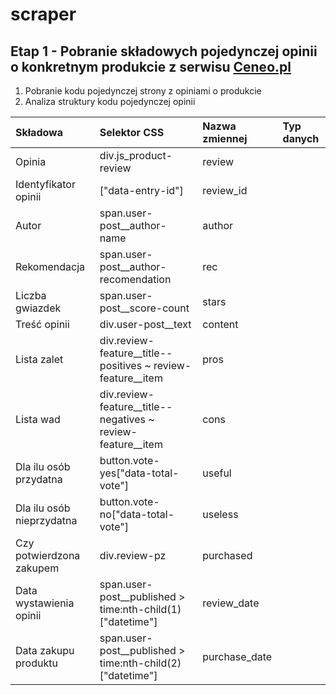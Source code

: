 # scraper
## Etap 1 - Pobranie składowych pojedynczej opinii o konkretnym produkcie z serwisu [Ceneo.pl](https://www.ceneo.pl/)
1. Pobranie kodu pojedynczej strony z opiniami o produkcie
2. Analiza struktury kodu pojedynczej opinii

| Składowa                  | Selektor CSS                                                       | Nazwa zmiennej  | Typ danych      |
|:--------------------------|:-------------------------------------------------------------------|:----------------|:----------------|
| Opinia                    | div.js_product-review                                              | review          |                 |
| Identyfikator opinii      | ["data-entry-id"]                                                  | review_id       |                 |
| Autor                     | span.user-post__author-name                                        | author          |                 |
| Rekomendacja              | span.user-post__author-recomendation                               | rec             |                 |
| Liczba gwiazdek           | span.user-post__score-count                                        | stars           |                 |
| Treść opinii              | div.user-post__text                                                | content         |                 |
| Lista zalet               | div.review-feature__title--positives ~ review-feature__item        | pros            |                 |
| Lista wad                 | div.review-feature__title--negatives ~ review-feature__item        | cons            |                 |
| Dla ilu osób przydatna    | button.vote-yes["data-total-vote"]                                 | useful          |                 |
| Dla ilu osób nieprzydatna | button.vote-no["data-total-vote"]                                  | useless         |                 |
| Czy potwierdzona zakupem  | div.review-pz                                                      | purchased       |                 |
| Data wystawienia opinii   | span.user-post__published > time:nth-child(1)["datetime"]          | review_date     |                 |
| Data zakupu produktu      | span.user-post__published > time:nth-child(2)["datetime"]          | purchase_date   |                 |
